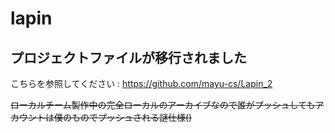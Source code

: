 # lapin

## プロジェクトファイルが移行されました
こちらを参照してください : https://github.com/mayu-cs/Lapin_2

~~ローカルチーム製作中の完全ローカルのアーカイブなので誰がプッシュしてもアカウントは僕のものでプッシュされる謎仕様()~~
